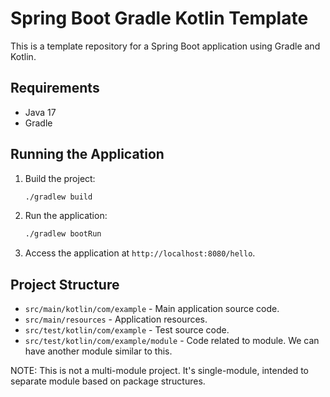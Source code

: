 # Spring Boot Gradle Kotlin Template

This is a template repository for a Spring Boot application using Gradle and Kotlin.

## Requirements

- Java 17
- Gradle

## Running the Application

1. Build the project:
    ```bash
    ./gradlew build
    ```

2. Run the application:
    ```bash
    ./gradlew bootRun
    ```

3. Access the application at `http://localhost:8080/hello`.

## Project Structure

- `src/main/kotlin/com/example` - Main application source code.
- `src/main/resources` - Application resources.
- `src/test/kotlin/com/example` - Test source code.
- `src/test/kotlin/com/example/module` - Code related to module. We can have another module similar to this.

NOTE: This is not a multi-module project. It's single-module, intended to separate module based on package structures. 
